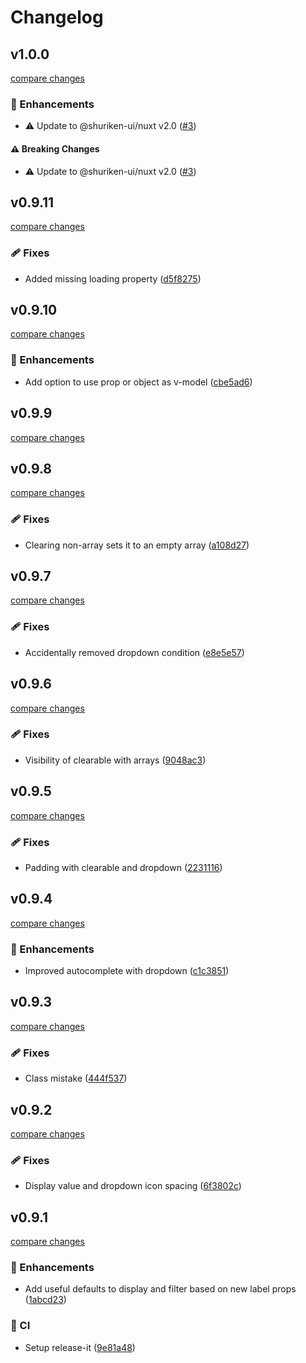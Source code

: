 # Changelog


## v1.0.0

[compare changes](https://github.com/jcamp-code/formkit-shuriken-ui/compare/v0.9.11...v1.0.0)

### 🚀 Enhancements

- ⚠️  Update to @shuriken-ui/nuxt v2.0 ([#3](https://github.com/jcamp-code/formkit-shuriken-ui/pull/3))

#### ⚠️ Breaking Changes

- ⚠️  Update to @shuriken-ui/nuxt v2.0 ([#3](https://github.com/jcamp-code/formkit-shuriken-ui/pull/3))

## v0.9.11

[compare changes](https://github.com/jcamp-code/formkit-shuriken-ui/compare/v0.9.10...v0.9.11)

### 🩹 Fixes

- Added missing loading property ([d5f8275](https://github.com/jcamp-code/formkit-shuriken-ui/commit/d5f8275))

## v0.9.10

[compare changes](https://github.com/jcamp-code/formkit-shuriken-ui/compare/v0.9.9...v0.9.10)

### 🚀 Enhancements

- Add option to use prop or object as v-model ([cbe5ad6](https://github.com/jcamp-code/formkit-shuriken-ui/commit/cbe5ad6))

## v0.9.9

[compare changes](https://github.com/jcamp-code/formkit-shuriken-ui/compare/v0.9.8...v0.9.9)

## v0.9.8

[compare changes](https://github.com/jcamp-code/formkit-shuriken-ui/compare/v0.9.7...v0.9.8)

### 🩹 Fixes

- Clearing non-array sets it to an empty array ([a108d27](https://github.com/jcamp-code/formkit-shuriken-ui/commit/a108d27))

## v0.9.7

[compare changes](https://github.com/jcamp-code/formkit-shuriken-ui/compare/v0.9.6...v0.9.7)

### 🩹 Fixes

- Accidentally removed dropdown condition ([e8e5e57](https://github.com/jcamp-code/formkit-shuriken-ui/commit/e8e5e57))

## v0.9.6

[compare changes](https://github.com/jcamp-code/formkit-shuriken-ui/compare/v0.9.5...v0.9.6)

### 🩹 Fixes

- Visibility of clearable with arrays ([9048ac3](https://github.com/jcamp-code/formkit-shuriken-ui/commit/9048ac3))

## v0.9.5

[compare changes](https://github.com/jcamp-code/formkit-shuriken-ui/compare/v0.9.4...v0.9.5)

### 🩹 Fixes

- Padding with clearable and dropdown ([2231116](https://github.com/jcamp-code/formkit-shuriken-ui/commit/2231116))

## v0.9.4

[compare changes](https://github.com/jcamp-code/formkit-shuriken-ui/compare/v0.9.3...v0.9.4)

### 🚀 Enhancements

- Improved autocomplete with dropdown ([c1c3851](https://github.com/jcamp-code/formkit-shuriken-ui/commit/c1c3851))

## v0.9.3

[compare changes](https://github.com/jcamp-code/formkit-shuriken-ui/compare/v0.9.2...v0.9.3)

### 🩹 Fixes

- Class mistake ([444f537](https://github.com/jcamp-code/formkit-shuriken-ui/commit/444f537))

## v0.9.2

[compare changes](https://github.com/jcamp-code/formkit-shuriken-ui/compare/v0.9.1...v0.9.2)

### 🩹 Fixes

- Display value and dropdown icon spacing ([6f3802c](https://github.com/jcamp-code/formkit-shuriken-ui/commit/6f3802c))

## v0.9.1

[compare changes](https://github.com/jcamp-code/formkit-shuriken-ui/compare/v0.9.0...v0.9.1)

### 🚀 Enhancements

- Add useful defaults to display and filter based on new label props ([1abcd23](https://github.com/jcamp-code/formkit-shuriken-ui/commit/1abcd23))

### 🤖 CI

- Setup release-it ([9e81a48](https://github.com/jcamp-code/formkit-shuriken-ui/commit/9e81a48))

